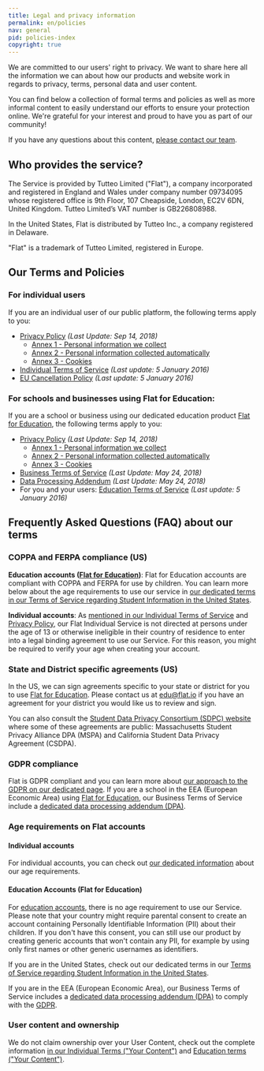 ```yaml
---
title: Legal and privacy information
permalink: en/policies
nav: general
pid: policies-index
copyright: true
---
```


We are committed to our users' right to privacy. We want to share here all the information we can about how our products and website work in regards to privacy, terms, personal data and user content.

You can find below a collection of formal terms and policies as well as more informal content to easily understand our efforts to ensure your protection online. We're grateful for your interest and proud to have you as part of our community!

If you have any questions about this content, [please contact our team](/help/support).

## Who provides the service?

The Service is provided by Tutteo Limited ("Flat"), a company incorporated and registered in England and Wales under company number 09734095 whose registered office is 9th Floor, 107 Cheapside, London, EC2V 6DN, United Kingdom. Tutteo Limited’s VAT number is GB226808988.

In the United States, Flat is distributed by Tutteo Inc., a company registered in Delaware.

"Flat" is a trademark of Tutteo Limited, registered in Europe.

## Our Terms and Policies

### For individual users

If you are an individual user of our public platform, the following terms apply to you:

* [Privacy Policy](/help/en/policies/privacy-policy.html) *(Last Update: Sep 14, 2018)*
  * [Annex 1 - Personal information we collect](/help/en/policies/privacy-policy-annex-1-information-collected.html)
  * [Annex 2 - Personal information collected automatically](/help/en/policies/privacy-policy-annex-2-collected-automatically.html)
  * [Annex 3 - Cookies](/help/en/policies/privacy-policy-annex-3-cookies.html)
* [Individual Terms of Service](/help/en/policies/terms-of-service-individual.html) *(Last update: 5 January 2016)*
* [EU Cancellation Policy](/help/en/policies/cancellation-policy.html) *(Last update: 5 January 2016)*

### For schools and businesses using Flat for Education:

If you are a school or business using our dedicated education product [Flat for Education](https://flat.io/edu), the following terms apply to you:

* [Privacy Policy](/help/en/policies/privacy-policy.html) *(Last Update: Sep 14, 2018)*
  * [Annex 1 - Personal information we collect](/help/en/policies/privacy-policy-annex-1-information-collected.html)
  * [Annex 2 - Personal information collected automatically](/help/en/policies/privacy-policy-annex-2-collected-automatically.html)
  * [Annex 3 - Cookies](/help/en/policies/privacy-policy-annex-3-cookies.html)
* [Business Terms of Service](/help/en/policies/terms-of-service-business.html) *(Last Update: May 24, 2018)*
* [Data Processing Addendum](/help/en/policies/data-processing-addendum.html) *(Last Update: May 24, 2018)*
* For you and your users: [Education Terms of Service](/help/en/policies/terms-of-service-education.html) *(Last update: 5 January 2016)*

## Frequently Asked Questions (FAQ) about our terms

### COPPA and FERPA compliance (US)

**Education accounts ([Flat for Education](https://flat.io/edu))**: Flat for Education accounts are compliant with COPPA and FERPA for use by children. You can learn more below about the age requirements to use our service in [our dedicated terms in our Terms of Service regarding Student Information in the United States](/help/en/policies/terms-of-service-business.html#12-student-information--united-states).

**Individual accounts**: As [mentioned in our Individual Terms of Service](/help/en/policies/terms-of-service-individual.html#5-setting-up-an-account) and [Privacy Policy](/help/en/policies/privacy-policy.html#6-our-policy-towards-children), our Flat Individual Service is not directed at persons under the age of 13 or otherwise ineligible in their country of residence to enter into a legal binding agreement to use our Service. For this reason, you might be required to verify your age when creating your account.

### State and District specific agreements (US)

In the US, we can sign agreements specific to your state or district for you to use [Flat for Education](https://flat.io/edu). Please contact us at [edu@flat.io](mailto:edu@flat.io) if you have an agreement for your district you would like us to review and sign.

You can also consult the [Student Data Privacy Consortium (SDPC) website](https://secure2.cpsd.us/a4l/vendor_profile.php?softwareID=828) where some of these agreements are public: Massachusetts Student Privacy Alliance DPA (MSPA) and California Student Data Privacy Agreement (CSDPA).

### GDPR compliance

Flat is GDPR compliant and you can learn more about [our approach to the GDPR on our dedicated page](/help/en/policies/approach-to-gdpr.html). If you are a school in the EEA (European Economic Area) using [Flat for Education](https://flat.io/edu), our Business Terms of Service include a [dedicated data processing addendum (DPA)](/help/en/policies/data-processing-addendum.html). 

### Age requirements on Flat accounts

#### Individual accounts

For individual accounts, you can check out [our dedicated information](/help/en/policies/required-age.html) about our age requirements.

#### Education Accounts (Flat for Education)

For [education accounts](https://flat.io/edu), there is no age requirement to use our Service. Please note that your country might require parental consent to create an account containing Personally Identifiable Information (PII) about their children. If you don't have this consent, you can still use our product by creating generic accounts that won't contain any PII, for example by using only first names or other generic usernames as identifiers.

If you are in the United States, check out our dedicated terms in our [Terms of Service regarding Student Information in the United States](/help/en/policies/terms-of-service-business.html#12-student-information--united-states).

If you are in the EEA (European Economic Area), our Business Terms of Service includes a [dedicated data processing addendum (DPA)](/help/en/policies/data-processing-addendum.html) to comply with the [GDPR](/help/en/policies/approach-to-gdpr.html).

### User content and ownership

We do not claim ownership over your User Content, check out the complete information [in our Individual Terms ("Your Content")](/help/en/policies/terms-of-service-individual.html#10-your-content) and [Education terms ("Your Content")](/help/en/policies/terms-of-service-education.html#8-your-content).
